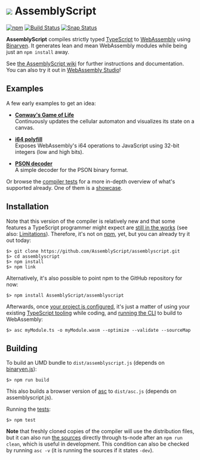 ![](https://avatars1.githubusercontent.com/u/28916798?s=64) AssemblyScript
=================

[![npm](https://img.shields.io/npm/v/assemblyscript.svg)](https://www.npmjs.com/package/assemblyscript)
[![Build Status](https://travis-ci.org/AssemblyScript/assemblyscript.svg?branch=master)](https://travis-ci.org/AssemblyScript/assemblyscript)
[![Snap Status](https://build.snapcraft.io/badge/AssemblyScript/assemblyscript.svg)](https://build.snapcraft.io/user/AssemblyScript/assemblyscript)

**AssemblyScript** compiles strictly typed [TypeScript](http://www.typescriptlang.org) to [WebAssembly](http://webassembly.org) using [Binaryen](https://github.com/WebAssembly/binaryen). It generates lean and mean WebAssembly modules while being just an `npm install` away.

See [the AssemblyScript wiki](https://github.com/AssemblyScript/assemblyscript/wiki) for further instructions and documentation. You can also try it out in [WebAssembly Studio](https://webassembly.studio)!

Examples
--------

A few early examples to get an idea:

* **[Conway's Game of Life](./examples/game-of-life)**<br />
  Continuously updates the cellular automaton and visualizes its state on a canvas.

* **[i64 polyfill](./examples/i64-polyfill)**<br />
  Exposes WebAssembly's i64 operations to JavaScript using 32-bit integers (low and high bits).

* **[PSON decoder](./examples/pson)**<br />
  A simple decoder for the PSON binary format.

Or browse the [compiler tests](./tests/compiler) for a more in-depth overview of what's supported already. One of them is a [showcase](./tests/compiler/showcase.ts).

Installation
------------

Note that this version of the compiler is relatively new and that some features a TypeScript programmer might expect are [still in the works](https://github.com/AssemblyScript/assemblyscript/wiki/Status-and-Roadmap) (see also: [Limitations](https://github.com/AssemblyScript/assemblyscript/wiki/Limitations)). Therefore, it's not on [npm](https://www.npmjs.com/package/assemblyscript), yet, but you can already try it out today:

```
$> git clone https://github.com/AssemblyScript/assemblyscript.git
$> cd assemblyscript
$> npm install
$> npm link
```

Alternatively, it's also possible to point npm to the GitHub repository for now:

```
$> npm install AssemblyScript/assemblyscript
```

Afterwards, once [your project is configured](https://github.com/AssemblyScript/assemblyscript/wiki/Configuring-a-project), it's just a matter of using your existing [TypeScript tooling](https://code.visualstudio.com) while coding, and [running the CLI](https://github.com/AssemblyScript/assemblyscript/wiki/Using-the-CLI) to build to WebAssembly:

```
$> asc myModule.ts -o myModule.wasm --optimize --validate --sourceMap
```

Building
--------

To build an UMD bundle to `dist/assemblyscript.js` (depends on [binaryen.js](https://github.com/AssemblyScript/binaryen.js)):

```
$> npm run build
```

This also builds a browser version of [asc](./bin) to `dist/asc.js` (depends on assemblyscript.js).

Running the [tests](./tests):

```
$> npm test
```

**Note** that freshly cloned copies of the compiler will use the distribution files, but it can also run [the sources](./src) directly through ts-node after an `npm run clean`, which is useful in development. This condition can also be checked by running `asc -v` (it is running the sources if it states `-dev`).
